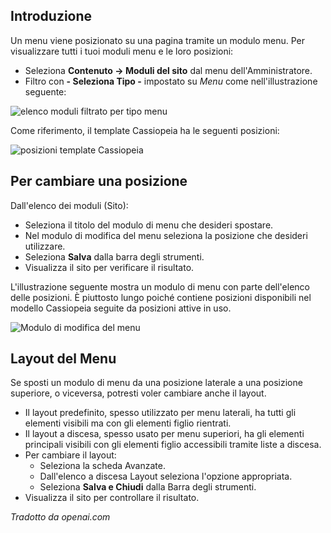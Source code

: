 <!-- Filename: J4.x:Menu_Positions / Display title: Posizioni del Menu  -->

## Introduzione

Un menu viene posizionato su una pagina tramite un modulo menu. Per visualizzare tutti i tuoi moduli menu e le loro posizioni:

- Seleziona **Contenuto → Moduli del sito** dal menu dell'Amministratore.
- Filtro con **- Seleziona Tipo -** impostato su *Menu* come nell'illustrazione seguente:

![elenco moduli filtrato per tipo menu](../../../en/images/menus/menus-menu-positions.png)

Come riferimento, il template Cassiopeia ha le seguenti posizioni:

![posizioni template Cassiopeia](../../../en/images/templates/cassiopeia-template-positions.png)

## Per cambiare una posizione

Dall'elenco dei moduli (Sito):

- Seleziona il titolo del modulo di menu che desideri spostare.
- Nel modulo di modifica del menu seleziona la posizione che desideri utilizzare.
- Seleziona **Salva** dalla barra degli strumenti.
- Visualizza il sito per verificare il risultato.

L'illustrazione seguente mostra un modulo di menu con parte dell'elenco delle posizioni. È piuttosto lungo poiché contiene posizioni disponibili nel modello Cassiopeia seguite da posizioni attive in uso.

![Modulo di modifica del menu](../../../en/images/menus/menus-menu-edit-position.png)

## Layout del Menu

Se sposti un modulo di menu da una posizione laterale a una posizione superiore, o viceversa, potresti voler cambiare anche il layout.

- Il layout predefinito, spesso utilizzato per menu laterali, ha tutti gli elementi visibili ma con gli elementi figlio rientrati.
- Il layout a discesa, spesso usato per menu superiori, ha gli elementi principali visibili con gli elementi figlio accessibili tramite liste a discesa.
- Per cambiare il layout:
  - Seleziona la scheda Avanzate.
  - Dall'elenco a discesa Layout seleziona l'opzione appropriata.
  - Seleziona **Salva e Chiudi** dalla Barra degli strumenti.
- Visualizza il sito per controllare il risultato.

*Tradotto da openai.com*

